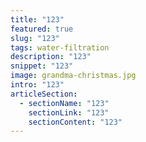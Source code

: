 ```yaml
---
title: "123"
featured: true
slug: "123"
tags: water-filtration
description: "123"
snippet: "123"
image: grandma-christmas.jpg
intro: "123"
articleSection:
  - sectionName: "123"
    sectionLink: "123"
    sectionContent: "123"
---
```

